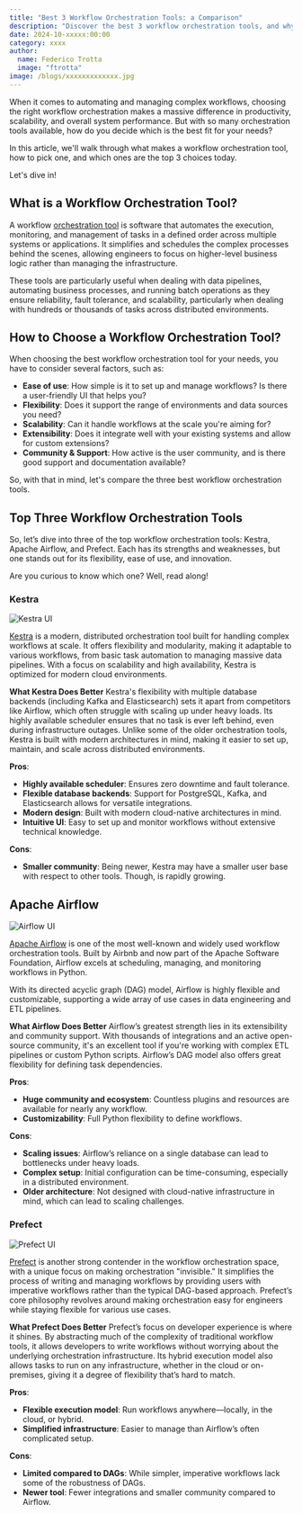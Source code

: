 ```yaml
---
title: "Best 3 Workflow Orchestration Tools: a Comparison"
description: "Discover the best 3 workflow orchestration tools, and why Kestra is the best choice for your business.""
date: 2024-10-xxxxx:00:00
category: xxxx
author:
  name: Federico Trotta
  image: "ftrotta"
image: /blogs/xxxxxxxxxxxxx.jpg
---
```


When it comes to automating and managing complex workflows, choosing the right workflow orchestration makes a massive difference in productivity, scalability, and overall system performance. But with so many orchestration tools available, how do you decide which is the best fit for your needs?

In this article, we'll walk through what makes a workflow orchestration tool, how to pick one, and which ones are the top 3 choices today.

Let's dive in!

## What is a Workflow Orchestration Tool?
A workflow [orchestration tool](./2024-09-18-what-is-an-orchestrator.md) is software that automates the execution, monitoring, and management of tasks in a defined order across multiple systems or applications. It simplifies and schedules the complex processes behind the scenes, allowing engineers to focus on higher-level business logic rather than managing the infrastructure.

These tools are particularly useful when dealing with data pipelines, automating business processes, and running batch operations as they ensure reliability, fault tolerance, and scalability, particularly when dealing with hundreds or thousands of tasks across distributed environments.

## How to Choose a Workflow Orchestration Tool? 
When choosing the best workflow orchestration tool for your needs, you have to consider several factors, such as:

- **Ease of use**: How simple is it to set up and manage workflows? Is there a user-friendly UI that helps you?
- **Flexibility**: Does it support the range of environments and data sources you need?
- **Scalability**: Can it handle workflows at the scale you're aiming for?
- **Extensibility**: Does it integrate well with your existing systems and allow for custom extensions?
- **Community & Support**: How active is the user community, and is there good support and documentation available?

So, with that in mind, let's compare the three best workflow orchestration tools.

## Top Three Workflow Orchestration Tools
So, let’s dive into three of the top workflow orchestration tools: Kestra, Apache Airflow, and Prefect. Each has its strengths and weaknesses, but one stands out for its flexibility, ease of use, and innovation.

Are you curious to know which one? Well, read along!

### Kestra
![Kestra UI](/blogs/2024-10-DD-workflow-tools-comparison/kestra-UI.png)

[Kestra](https://kestra.io/) is a modern, distributed orchestration tool built for handling complex workflows at scale. It offers flexibility and modularity, making it adaptable to various workflows, from basic task automation to managing massive data pipelines. With a focus on scalability and high availability, Kestra is optimized for modern cloud environments.

**What Kestra Does Better**
Kestra's flexibility with multiple database backends (including Kafka and Elasticsearch) sets it apart from competitors like Airflow, which often struggle with scaling up under heavy loads. Its highly available scheduler ensures that no task is ever left behind, even during infrastructure outages. Unlike some of the older orchestration tools, Kestra is built with modern architectures in mind, making it easier to set up, maintain, and scale across distributed environments.

**Pros**:
- **Highly available scheduler**: Ensures zero downtime and fault tolerance.
- **Flexible database backends**: Support for PostgreSQL, Kafka, and Elasticsearch allows for versatile integrations.
- **Modern design**: Built with modern cloud-native architectures in mind.
- **Intuitive UI**: Easy to set up and monitor workflows without extensive technical knowledge.

**Cons**:
- **Smaller community**: Being newer, Kestra may have a smaller user base with respect to other tools. Though, is rapidly growing.

## Apache Airflow
![Airflow UI](/blogs/2024-10-DD-workflow-tools-comparison/airflow-UI.png)

[Apache Airflow](https://airflow.apache.org/) is one of the most well-known and widely used workflow orchestration tools. Built by Airbnb and now part of the Apache Software Foundation, Airflow excels at scheduling, managing, and monitoring workflows in Python.

With its directed acyclic graph (DAG) model, Airflow is highly flexible and customizable, supporting a wide array of use cases in data engineering and ETL pipelines.

**What Airflow Does Better**
Airflow’s greatest strength lies in its extensibility and community support. With thousands of integrations and an active open-source community, it's an excellent tool if you're working with complex ETL pipelines or custom Python scripts. Airflow’s DAG model also offers great flexibility for defining task dependencies.

**Pros**:
- **Huge community and ecosystem**: Countless plugins and resources are available for nearly any workflow.
- **Customizability**: Full Python flexibility to define workflows.

**Cons**:
- **Scaling issues**: Airflow’s reliance on a single database can lead to bottlenecks under heavy loads.
- **Complex setup**: Initial configuration can be time-consuming, especially in a distributed environment.
- **Older architecture**: Not designed with cloud-native infrastructure in mind, which can lead to scaling challenges.

### Prefect

![Prefect UI](/blogs/2024-10-DD-workflow-tools-comparison/prefect-UI.png)

[Prefect](https://www.prefect.io/) is another strong contender in the workflow orchestration space, with a unique focus on making orchestration "invisible." It simplifies the process of writing and managing workflows by providing users with imperative workflows rather than the typical DAG-based approach. Prefect’s core philosophy revolves around making orchestration easy for engineers while staying flexible for various use cases.

**What Prefect Does Better**
Prefect’s focus on developer experience is where it shines. By abstracting much of the complexity of traditional workflow tools, it allows developers to write workflows without worrying about the underlying orchestration infrastructure. Its hybrid execution model also allows tasks to run on any infrastructure, whether in the cloud or on-premises, giving it a degree of flexibility that’s hard to match.

**Pros**:
- **Flexible execution model**: Run workflows anywhere—locally, in the cloud, or hybrid.
- **Simplified infrastructure**: Easier to manage than Airflow’s often complicated setup.

**Cons**:
- **Limited compared to DAGs**: While simpler, imperative workflows lack some of the robustness of DAGs.
- **Newer tool**: Fewer integrations and smaller community compared to Airflow.